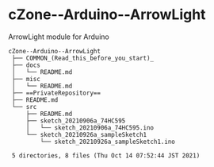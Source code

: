 # cZone--Arduino--ArrowLight

ArrowLight module for Arduino


    cZone--Arduino--ArrowLight
     ├── COMMON_(Read_this_before_you_start)_
     ├── docs
     │   └── README.md
     ├── misc
     │   └── README.md
     ├── ==PrivateRepository==
     ├── README.md
     └── src
         ├── README.md
         ├── sketch_20210906a_74HC595
         │   └── sketch_20210906a_74HC595.ino
         └── sketch_20210926a_sampleSketch1
             └── sketch_20210926a_sampleSketch1.ino
     
     5 directories, 8 files (Thu Oct 14 07:52:44 JST 2021)

